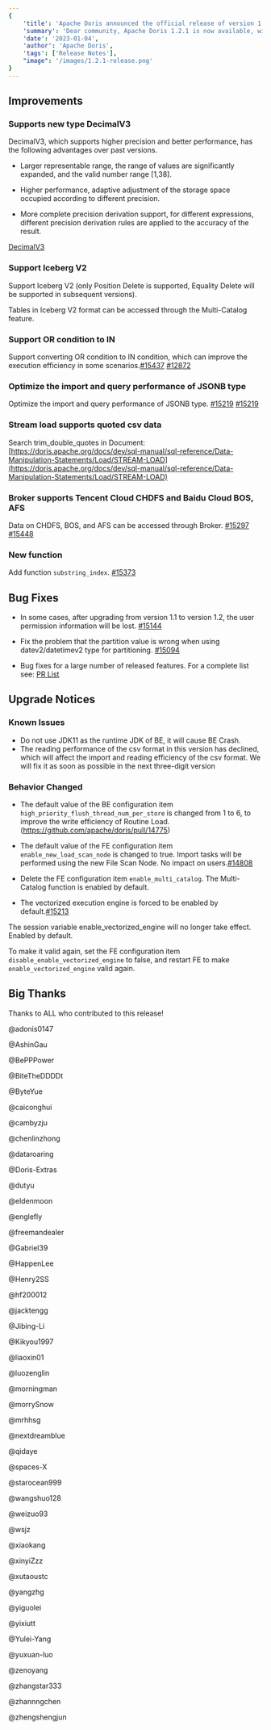 ```yaml
---
{
    'title': 'Apache Doris announced the official release of version 1.2.1',
    'summary': 'Dear community, Apache Doris 1.2.1 is now available, with several enhancements and bug fixes based on 1.2.0，enabling smoother user experience.',
    'date': '2023-01-04',
    'author': 'Apache Doris',
    'tags': ['Release Notes'],
    "image": '/images/1.2.1-release.png'
}
---
```


<!--
Licensed to the Apache Software Foundation (ASF) under one
or more contributor license agreements.  See the NOTICE file
distributed with this work for additional information
regarding copyright ownership.  The ASF licenses this file
to you under the Apache License, Version 2.0 (the
"License"); you may not use this file except in compliance
with the License.  You may obtain a copy of the License at

  http://www.apache.org/licenses/LICENSE-2.0

Unless required by applicable law or agreed to in writing,
software distributed under the License is distributed on an
"AS IS" BASIS, WITHOUT WARRANTIES OR CONDITIONS OF ANY
KIND, either express or implied.  See the License for the
specific language governing permissions and limitations
under the License.
-->



## Improvements

### Supports new type DecimalV3

DecimalV3, which supports higher precision and better performance, has the following advantages over past versions.

- Larger representable range, the range of values are significantly expanded, and the valid number range [1,38].

- Higher performance, adaptive adjustment of the storage space occupied according to different precision.

- More complete precision derivation support, for different expressions, different precision derivation rules are applied to the accuracy of the result.

[DecimalV3](https://doris.apache.org/docs/2.0/sql-manual/sql-reference/Data-Types/DECIMAL)

### Support Iceberg V2

Support Iceberg V2 (only Position Delete is supported, Equality Delete will be supported in subsequent versions).

Tables in Iceberg V2 format can be accessed through the Multi-Catalog feature.

### Support OR condition to IN

Support converting  OR condition to IN condition, which can improve the execution efficiency in some scenarios.[#15437](https://github.com/apache/doris/pull/15437) [#12872](https://github.com/apache/doris/pull/12872)

### Optimize the import and query performance of JSONB type

Optimize the import and query performance of JSONB type. [#15219](https://github.com/apache/doris/pull/15219)  [#15219](https://github.com/apache/doris/pull/15219)

### Stream load supports quoted csv data

Search trim_double_quotes in Document:[https://doris.apache.org/docs/dev/sql-manual/sql-reference/Data-Manipulation-Statements/Load/STREAM-LOAD](https://doris.apache.org/docs/dev/sql-manual/sql-reference/Data-Manipulation-Statements/Load/STREAM-LOAD)

### Broker supports Tencent Cloud CHDFS and Baidu Cloud BOS, AFS

Data on CHDFS, BOS, and AFS can be accessed through Broker. [#15297](https://github.com/apache/doris/pull/15297) [#15448](https://github.com/apache/doris/pull/15448)

### New function

Add function `substring_index`. [#15373](https://github.com/apache/doris/pull/15373)

## Bug Fixes

- In some cases, after upgrading from version 1.1 to version 1.2, the user permission information will be lost. [#15144](https://github.com/apache/doris/pull/15144)

- Fix the problem that the partition value is wrong when using datev2/datetimev2 type for partitioning. [#15094](https://github.com/apache/doris/pull/15094)

- Bug fixes for a large number of released features. For a complete list see: [PR List](https://github.com/apache/doris/pulls?q=is%3Apr+label%3Adev%2F1.2.1-merged+is%3Aclosed)

## Upgrade Notices

### Known Issues

- Do not use JDK11 as the runtime JDK of BE, it will cause BE Crash.
- The reading performance of the csv format in this version has declined, which will affect the import and reading efficiency of the csv format. We will fix it as soon as possible in the next three-digit version

### Behavior Changed

- The default value of the BE configuration item `high_priority_flush_thread_num_per_store` is changed from 1 to 6, to improve the write efficiency of Routine Load. (https://github.com/apache/doris/pull/14775)

- The default value of the FE configuration item `enable_new_load_scan_node` is changed to true. Import tasks will be performed using the new File Scan Node. No impact on users.[#14808](https://github.com/apache/doris/pull/14808)

- Delete the FE configuration item `enable_multi_catalog`. The Multi-Catalog function is enabled by default.

- The vectorized execution engine is forced to be enabled by default.[#15213](https://github.com/apache/doris/pull/15213)

The session variable enable_vectorized_engine will no longer take effect. Enabled by default.

To make it valid again, set the FE configuration item `disable_enable_vectorized_engine` to false, and restart FE to make `enable_vectorized_engine` valid again.


## Big Thanks

Thanks to ALL who contributed to this release!


@adonis0147

@AshinGau

@BePPPower

@BiteTheDDDDt

@ByteYue

@caiconghui

@cambyzju

@chenlinzhong

@dataroaring

@Doris-Extras

@dutyu

@eldenmoon

@englefly

@freemandealer

@Gabriel39

@HappenLee

@Henry2SS

@hf200012

@jacktengg

@Jibing-Li

@Kikyou1997

@liaoxin01

@luozenglin

@morningman

@morrySnow

@mrhhsg

@nextdreamblue

@qidaye

@spaces-X

@starocean999

@wangshuo128

@weizuo93

@wsjz

@xiaokang

@xinyiZzz

@xutaoustc

@yangzhg

@yiguolei

@yixiutt

@Yulei-Yang

@yuxuan-luo

@zenoyang

@zhangstar333

@zhannngchen

@zhengshengjun






